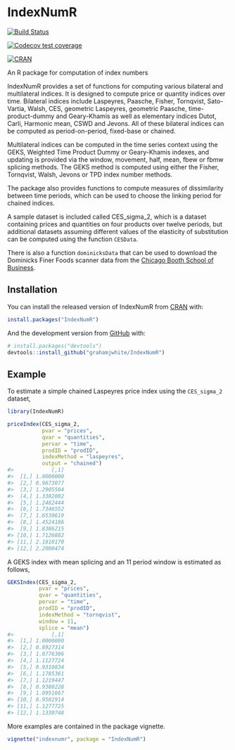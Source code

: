 
<!-- README.md is generated from README.Rmd. Please edit that file -->

# IndexNumR

<!-- badges: start -->

[![Build
Status](https://github.com/grahamjwhite/IndexNumR/actions/workflows/check-standard.yaml/badge.svg?branch=master)](https://github.com/grahamjwhite/IndexNumR)

[![Codecov test
coverage](https://codecov.io/gh/grahamjwhite/IndexNumR/branch/master/graph/badge.svg)](https://app.codecov.io/gh/grahamjwhite/IndexNumR?branch=master)

[![CRAN](https://www.r-pkg.org/badges/version/IndexNumR)](https://www.r-pkg.org/badges/version/IndexNumR)
<!-- badges: end -->

An R package for computation of index numbers

IndexNumR provides a set of functions for computing various bilateral
and multilateral indices. It is designed to compute price or quantity
indices over time. Bilateral indices include Laspeyres, Paasche, Fisher,
Tornqvist, Sato-Vartia, Walsh, CES, geometric Laspeyres, geometric
Paasche, time-product-dummy and Geary-Khamis as well as elementary
indices Dutot, Carli, Harmonic mean, CSWD and Jevons. All of these
bilateral indices can be computed as period-on-period, fixed-base or
chained.

Multilateral indices can be computed in the time series context using
the GEKS, Weighted Time Product Dummy or Geary-Khamis indexes, and
updating is provided via the window, movement, half, mean, fbew or fbmw
splicing methods. The GEKS method is computed using either the Fisher,
Tornqvist, Walsh, Jevons or TPD index number methods.

The package also provides functions to compute measures of dissimilarity
between time periods, which can be used to choose the linking period for
chained indices.

A sample dataset is included called CES_sigma_2, which is a dataset
containing prices and quantities on four products over twelve periods,
but additional datasets assuming different values of the elasticity of
substitution can be computed using the function `CESData`.

There is also a function `dominicksData` that can be used to download
the Dominicks Finer Foods scanner data from the [Chicago Booth School of
Business](https://www.chicagobooth.edu/research/kilts/research-data/dominicks).

## Installation

You can install the released version of IndexNumR from
[CRAN](https://cran.r-project.org) with:

``` r
install.packages("IndexNumR")
```

And the development version from [GitHub](https://github.com/) with:

``` r
# install.packages("devtools")
devtools::install_github("grahamjwhite/IndexNumR")
```

## Example

To estimate a simple chained Laspeyres price index using the
`CES_sigma_2` dataset,

``` r
library(IndexNumR)

priceIndex(CES_sigma_2, 
           pvar = "prices", 
           qvar = "quantities", 
           pervar = "time", 
           prodID = "prodID", 
           indexMethod = "laspeyres", 
           output = "chained")
#>            [,1]
#>  [1,] 1.0000000
#>  [2,] 0.9673077
#>  [3,] 1.2905504
#>  [4,] 1.3382002
#>  [5,] 1.2482444
#>  [6,] 1.7346552
#>  [7,] 1.6530619
#>  [8,] 1.4524186
#>  [9,] 1.8386215
#> [10,] 1.7126802
#> [11,] 2.1810170
#> [12,] 2.2000474
```

A GEKS index with mean splicing and an 11 period window is estimated as
follows,

``` r
GEKSIndex(CES_sigma_2, 
          pvar = "prices", 
          qvar = "quantities", 
          pervar = "time", 
          prodID = "prodID", 
          indexMethod = "tornqvist", 
          window = 11, 
          splice = "mean")
#>            [,1]
#>  [1,] 1.0000000
#>  [2,] 0.8927314
#>  [3,] 1.0776386
#>  [4,] 1.1127724
#>  [5,] 0.9310834
#>  [6,] 1.1785361
#>  [7,] 1.1219447
#>  [8,] 0.9380228
#>  [9,] 1.0951667
#> [10,] 0.9501914
#> [11,] 1.1277725
#> [12,] 1.1330748
```

More examples are contained in the package vignette.

``` r
vignette("indexnumr", package = "IndexNumR")
```
